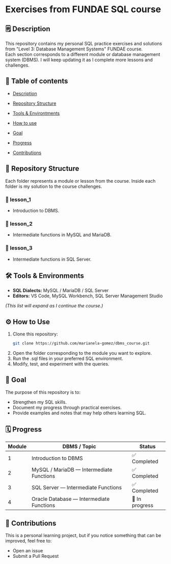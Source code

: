 # Exercises from FUNDAE SQL course 

## 🗒️ Description 

This repository contains my personal SQL practice exercises and solutions from "Level 3: Database Management Systems" FUNDAE course.  
Each section corresponds to a different module or database management system (DBMS).
I will keep updating it as I complete more lessons and challenges.

## 🔗 Table of contents 

- [Description](#️-description)

- [Repository Structure](#-repository-structure)

- [Tools & Environtments](#️-tools--environments)

- [How to use](#️-how-to-use)

- [Goal](#-goal)

- [Progress](#️-progress)

- [Contributions](#-contributions)

## 📂 Repository Structure

Each folder represents a module or lesson from the course. 
Inside each folder is my solution to the course challenges.

### 📂 lesson_1 

- Introduction to DBMS.

### 📂 lesson_2 

- Intermediate functions in MySQL and MariaDB.

### 📂 lesson_3 

- Intermediate functions in SQL Server.

## 🛠️ Tools & Environments

- **SQL Dialects:** MySQL / MariaDB / SQL Server
- **Editors:**  VS Code, MySQL Workbench, SQL Server Management Studio 

*(This list will expand as I continue the course.)*

## ⚙️ How to Use

1. Clone this repository:
   ```bash
   git clone https://github.com/marianela-gomez/dbms_course.git
   ``` 
2. Open the folder corresponding to the module you want to explore.
3. Run the .sql files in your preferred SQL environment.
4. Modify, test, and experiment with the queries.

## 🎯 Goal

The purpose of this repository is to:

- Strengthen my SQL skills.
- Document my progress through practical exercises.
- Provide examples and notes that may help others learning SQL.

## 🗓️ Progress

| Module | DBMS / Topic | Status |
|---------|---------------|---------|
| 1 | Introduction to DBMS | ✅ Completed |
| 2 | MySQL / MariaDB — Intermediate Functions | ✅ Completed |
| 3 | SQL Server — Intermediate Functions | ✅ Completed |
| 4 | Oracle Database — Intermediate Functions | 🔄 In progress |

## 🤝 Contributions

This is a personal learning project, but if you notice something that can be improved, feel free to:

- Open an issue
- Submit a Pull Request

